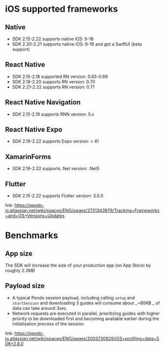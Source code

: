 # iOS supported frameworks
## Native
- SDK 2.15-2.22 supports native iOS: 9-16
- SDK 2.20-2.21 supports native iOS: 9-16 and got a SwiftUI (beta support)

## React Native
- SDK 2.15-2.18 supported RN version: 0.65-0.69
- SDK 2.19-2.20 supports RN version: 0.70
- SDK 2.21-2.22 supports RN version: 0.71

## React Native Navigation
- SDK 2.15-2.19 supports RNN version: 5.x

## React Native Expo
- SDK 2.19-2.22 supports Expo version: > 41

## XamarinForms
- SDK 2.19-2.22 supports .Net version: .Net5

## Flutter
- SDK 2.15-2.22 supports Flutter version: 3.0.0

link: https://pendo-io.atlassian.net/wiki/spaces/ENG/pages/2731343879/Tracking+Frameworks+and+OS+Versions+Updates

# Benchmarks
## App size
The SDK will increase the size of your production app (on App Store) by roughly _2.3MB_<br>

## Payload size
- A typical Pendo session payload, including calling  `setup` and `startSession` and downloading 3 guides will consume about _~80KB _ of data can take around _3sec_.<br>
- Network requests are executed in parallel, prioritizing guides with higher priority to be downloaded first and becoming available earlier during the initialization process of the session.


link: https://pendo-io.atlassian.net/wiki/spaces/ENG/pages/2003730829/iOS+profiling+data+SDK+2.8.0